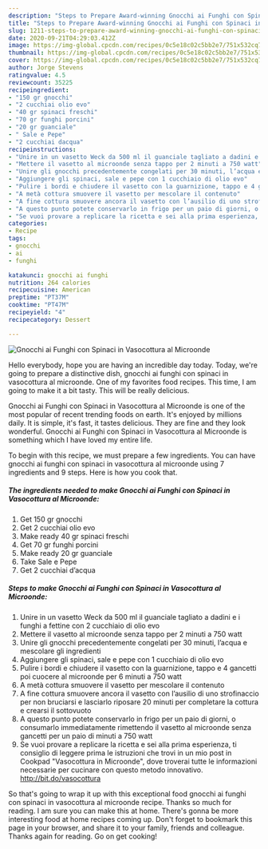 ```yaml
---
description: "Steps to Prepare Award-winning Gnocchi ai Funghi con Spinaci in Vasocottura al Microonde"
title: "Steps to Prepare Award-winning Gnocchi ai Funghi con Spinaci in Vasocottura al Microonde"
slug: 1211-steps-to-prepare-award-winning-gnocchi-ai-funghi-con-spinaci-in-vasocottura-al-microonde
date: 2020-09-21T04:29:03.412Z
image: https://img-global.cpcdn.com/recipes/0c5e18c02c5bb2e7/751x532cq70/gnocchi-ai-funghi-con-spinaci-in-vasocottura-al-microonde-recipe-main-photo.jpg
thumbnail: https://img-global.cpcdn.com/recipes/0c5e18c02c5bb2e7/751x532cq70/gnocchi-ai-funghi-con-spinaci-in-vasocottura-al-microonde-recipe-main-photo.jpg
cover: https://img-global.cpcdn.com/recipes/0c5e18c02c5bb2e7/751x532cq70/gnocchi-ai-funghi-con-spinaci-in-vasocottura-al-microonde-recipe-main-photo.jpg
author: Jorge Stevens
ratingvalue: 4.5
reviewcount: 35225
recipeingredient:
- "150 gr gnocchi"
- "2 cucchiai olio evo"
- "40 gr spinaci freschi"
- "70 gr funghi porcini"
- "20 gr guanciale"
- " Sale e Pepe"
- "2 cucchiai dacqua"
recipeinstructions:
- "Unire in un vasetto Weck da 500 ml il guanciale tagliato a dadini e i funghi a fettine con 2 cucchiaio di olio evo"
- "Mettere il vasetto al microonde senza tappo per 2 minuti a 750 watt"
- "Unire gli gnocchi precedentemente congelati per 30 minuti, l’acqua e mescolare gli ingredienti"
- "Aggiungere gli spinaci, sale e pepe con 1 cucchiaio di olio evo"
- "Pulire i bordi e chiudere il vasetto con la guarnizione, tappo e 4 gancetti poi cuocere al microonde per 6 minuti a 750 watt"
- "A metà cottura smuovere il vasetto per mescolare il contenuto"
- "A fine cottura smuovere ancora il vasetto con l’ausilio di uno strofinaccio per non bruciarsi e lasciarlo riposare 20 minuti per completare la cottura e crearsi il sottovuoto"
- "A questo punto potete conservarlo in frigo per un paio di giorni, o consumarlo immediatamente rimettendo il vasetto al microonde senza gancetti per un paio di minuti a 750 watt"
- "Se vuoi provare a replicare la ricetta e sei alla prima esperienza, ti consiglio di leggere prima le istruzioni che trovi in un mio post in Cookpad &#34;Vasocottura in Microonde&#34;, dove troverai tutte le informazioni necessarie per cucinare con questo metodo innovativo. http://bit.do/vasocottura"
categories:
- Recipe
tags:
- gnocchi
- ai
- funghi

katakunci: gnocchi ai funghi 
nutrition: 264 calories
recipecuisine: American
preptime: "PT37M"
cooktime: "PT47M"
recipeyield: "4"
recipecategory: Dessert

---
```



![Gnocchi ai Funghi con Spinaci in Vasocottura al Microonde](https://img-global.cpcdn.com/recipes/0c5e18c02c5bb2e7/751x532cq70/gnocchi-ai-funghi-con-spinaci-in-vasocottura-al-microonde-recipe-main-photo.jpg)

Hello everybody, hope you are having an incredible day today. Today, we're going to prepare a distinctive dish, gnocchi ai funghi con spinaci in vasocottura al microonde. One of my favorites food recipes. This time, I am going to make it a bit tasty. This will be really delicious.



Gnocchi ai Funghi con Spinaci in Vasocottura al Microonde is one of the most popular of recent trending foods on earth. It's enjoyed by millions daily. It is simple, it's fast, it tastes delicious. They are fine and they look wonderful. Gnocchi ai Funghi con Spinaci in Vasocottura al Microonde is something which I have loved my entire life.


To begin with this recipe, we must prepare a few ingredients. You can have gnocchi ai funghi con spinaci in vasocottura al microonde using 7 ingredients and 9 steps. Here is how you cook that.

<!--inarticleads1-->

##### The ingredients needed to make Gnocchi ai Funghi con Spinaci in Vasocottura al Microonde:

1. Get 150 gr gnocchi
1. Get 2 cucchiai olio evo
1. Make ready 40 gr spinaci freschi
1. Get 70 gr funghi porcini
1. Make ready 20 gr guanciale
1. Take  Sale e Pepe
1. Get 2 cucchiai d’acqua




<!--inarticleads2-->

##### Steps to make Gnocchi ai Funghi con Spinaci in Vasocottura al Microonde:

1. Unire in un vasetto Weck da 500 ml il guanciale tagliato a dadini e i funghi a fettine con 2 cucchiaio di olio evo
1. Mettere il vasetto al microonde senza tappo per 2 minuti a 750 watt
1. Unire gli gnocchi precedentemente congelati per 30 minuti, l’acqua e mescolare gli ingredienti
1. Aggiungere gli spinaci, sale e pepe con 1 cucchiaio di olio evo
1. Pulire i bordi e chiudere il vasetto con la guarnizione, tappo e 4 gancetti poi cuocere al microonde per 6 minuti a 750 watt
1. A metà cottura smuovere il vasetto per mescolare il contenuto
1. A fine cottura smuovere ancora il vasetto con l’ausilio di uno strofinaccio per non bruciarsi e lasciarlo riposare 20 minuti per completare la cottura e crearsi il sottovuoto
1. A questo punto potete conservarlo in frigo per un paio di giorni, o consumarlo immediatamente rimettendo il vasetto al microonde senza gancetti per un paio di minuti a 750 watt
1. Se vuoi provare a replicare la ricetta e sei alla prima esperienza, ti consiglio di leggere prima le istruzioni che trovi in un mio post in Cookpad &#34;Vasocottura in Microonde&#34;, dove troverai tutte le informazioni necessarie per cucinare con questo metodo innovativo. http://bit.do/vasocottura




So that's going to wrap it up with this exceptional food gnocchi ai funghi con spinaci in vasocottura al microonde recipe. Thanks so much for reading. I am sure you can make this at home. There's gonna be more interesting food at home recipes coming up. Don't forget to bookmark this page in your browser, and share it to your family, friends and colleague. Thanks again for reading. Go on get cooking!
